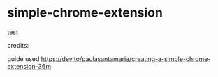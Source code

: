 # simple-chrome-extension




test


credits:

guide used
https://dev.to/paulasantamaria/creating-a-simple-chrome-extension-36m